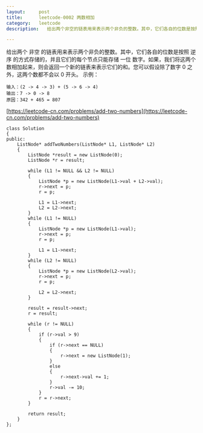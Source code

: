 ```yaml
---
layout:     post
title:      leetcode-0002 两数相加
category:   leetcode
description:   给出两个非空的链表用来表示两个非负的整数。其中，它们各自的位数是按照 逆序 的方式存储的，并且它们的每个节点只能存储 一位 数字。如果，我们将这两个数相加起来，则会返回一个新的链表来表示它们的和。您可以假设除了数字0之外，这两个数都不会以 0 开头。

---
```

给出两个 非空 的链表用来表示两个非负的整数。其中，它们各自的位数是按照 逆序 的方式存储的，并且它们的每个节点只能存储 一位 数字。如果，我们将这两个数相加起来，则会返回一个新的链表来表示它们的和。您可以假设除了数字 0 之外，这两个数都不会以 0 开头。 
示例：

    输入：(2 -> 4 -> 3) + (5 -> 6 -> 4)
    输出：7 -> 0 -> 8
    原因：342 + 465 = 807
    
[https://leetcode-cn.com/problems/add-two-numbers](https://leetcode-cn.com/problems/add-two-numbers)

	class Solution 
	{
	public:
		ListNode* addTwoNumbers(ListNode* L1, ListNode* L2) 
		{
			ListNode *result = new ListNode(0);
			ListNode *r = result;
	
			while (L1 != NULL && L2 != NULL)
			{
				ListNode *p = new ListNode(L1->val + L2->val);
				r->next = p;
				r = p;
	
				L1 = L1->next;
				L2 = L2->next;
			}
			while (L1 != NULL)
			{ 
				ListNode *p = new ListNode(L1->val);
				r->next = p;
				r = p;
				
				L1 = L1->next;
			}
			while (L2 != NULL)
			{
				ListNode *p = new ListNode(L2->val);
				r->next = p;
				r = p;
	
				L2 = L2->next;
			}
	
			result = result->next;
			r = result;
	
			while (r != NULL)
			{
				if (r->val > 9)
				{
					if (r->next == NULL)
					{
						r->next = new ListNode(1);
					}
					else
					{
						r->next->val += 1;
					}
					r->val -= 10;
				}
				r = r->next;
			}
	
			return result;
		}
	};
